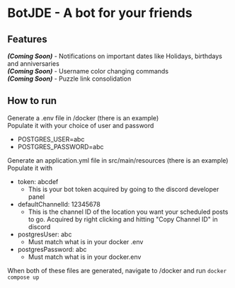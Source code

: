 # BotJDE - A bot for your friends

## Features
***(Coming Soon)*** - Notifications on important dates like Holidays, birthdays and anniversaries \
***(Coming Soon)*** - Username color changing commands \
***(Coming Soon)*** - Puzzle link consolidation

## How to run
Generate a .env file in /docker (there is an example) \
Populate it with your choice of user and password
 * POSTGRES_USER=abc
 * POSTGRES_PASSWORD=abc

Generate an application.yml file in src/main/resources (there is an example) \
Populate it with
* token: abcdef 
  * This is your bot token acquired by going to the discord developer panel
* defaultChannelId: 12345678
  * This is the channel ID of the location you want your scheduled posts to go. Acquired by right clicking and hitting "Copy Channel ID" in discord
* postgresUser: abc
  * Must match what is in your docker .env
* postgresPassword: abc
  * Must match what is in your docker.env

When both of these files are generated, navigate to /docker and run `docker compose up`
